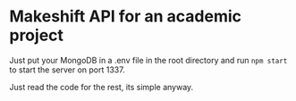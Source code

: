 # Makeshift API for an academic project

Just put your MongoDB in a .env file in the root directory and run `npm start` to start the server on port 1337.

Just read the code for the rest, its simple anyway.